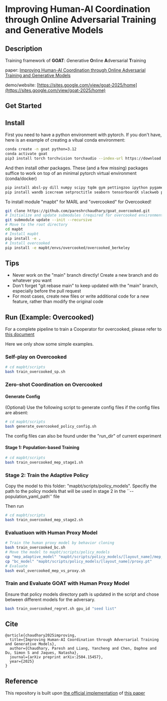 # Improving Human-AI Coordination through Online Adversarial Training and Generative Models

## Description

Training framework of **GOAT**: *G*enerative **O**nline **A**dversarial **T**raining

paper: [Improving Human-AI Coordination through Online Adversarial Training and Generative Models](https://arxiv.org/abs/2504.15457)

demo/website: [https://sites.google.com/view/goat-2025/home](https://sites.google.com/view/goat-2025/home)



## Get Started

## Install

First you need to have a python environment with pytorch. If you don't have, here is an example of creating a vitual conda environment:

```bash
conda create -n goat python=3.12
conda activate goat
pip3 install torch torchvision torchaudio --index-url https://download.pytorch.org/whl/cu121
```

And then install other packages. These (and a few missing) packages suffice to work on top of an minimal pytorch virtual environment (conda/docker)

```bash
pip install absl-py dill numpy scipy tqdm gym pettingzoo ipython pygame ipywidgets opencv-python
pip install wandb icecream setproctitle seaborn tensorboardX slackweb psutil slackweb pyastar2d einops h5py
```

To install module "mapbt" for MARL and "overcooked" for Overcooked!

```bash
git clone https://github.com/pareshrchaudhary/goat_overcooked.git
# Initialize and update submodules (required for overcooked environment and population data)
git submodule update --init --recursive
# Move to the root directory
cd mapbt
# Install mapbt
pip install -e .
# Install overcooked
pip install -e mapbt/envs/overcooked/overcooked_berkeley
```



## Tips

- Never work on the "main" branch directly! Create a new branch and do whatever you want
- Don't forget "git rebase main" to keep updated with the "main" branch, especially before the pull request
- For most cases, create new files or write additional code for a new feature, rather than modify the original code



## Run (Example: Overcooked)


For a complete pipeline to train a Cooperator for overcooked, please refer to [this document](mapbt/scripts/overcooked_population/README.md)

Here we only show some simple examples.


### Self-play on Overcooked

```bash
# cd mapbt/scripts
bash train_overcooked_sp.sh 
```



### Zero-shot Coordination on Overcooked

#### Generate Config

(Optional) Use the following script to generate config files if the config files are absent:

```bash
# cd mapbt/scripts
bash generate_overcooked_policy_config.sh
```

The config files can also be found under the "run_dir" of current experiment



#### Stage 1: Population-based Training

```bash
# cd mapbt/scripts
bash train_overcooked_mep_stage1.sh
```



### Stage 2: Train the Adaptive Policy

Copy the model to this folder: "mapbt/scripts/policy_models". Specifiy the path to the policy models that will be used in stage 2 in the ``--population_yaml_path'' file

Then run

```bash
# cd mapbt/scripts
bash train_overcooked_mep_stage2.sh
```

### Evaluatiuon with Human Proxy Model

```bash
# Train the human proxy model by behavior cloning
bash train_overcooked_bc.sh
# Move the model to mapbt/scripts/policy_models
cp "mep_adaptive_model" "mapbt/scripts/policy_models/[layout_name]/mep_adaptive.pt"
cp "bc_model" "mapbt/scripts/policy_models/[layout_name]/proxy.pt"
# Evaluate
bash eval_overcooked_mep_vs_proxy.sh
```

### Train and Evaluate GOAT with Human Proxy Model

Ensure that policy models directory path is updated in the script and chose between different models for the adversary.

```bash
bash train_overcooked_regret.sh gpu_id "seed list"
```



## Cite

```
@article{chaudhary2025improving,
  title={Improving Human-AI Coordination through Adversarial Training and Generative Models},
  author={Chaudhary, Paresh and Liang, Yancheng and Chen, Daphne and Du, Simon S and Jaques, Natasha},
  journal={arXiv preprint arXiv:2504.15457},
  year={2025}
}
```

## Reference

This repository is built upon [the official implementation](https://github.com/lych1233/GAMMA-human-ai-collaboration) of [this paper](https://openreview.net/forum?id=v4dXL3LsGX)
